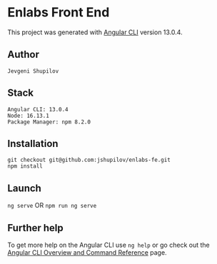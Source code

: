 # Enlabs Front End

This project was generated with  [Angular CLI](https://github.com/angular/angular-cli) version 13.0.4.
## Author
`Jevgeni Shupilov`

## Stack
```
Angular CLI: 13.0.4
Node: 16.13.1
Package Manager: npm 8.2.0
```
## Installation
```
git checkout git@github.com:jshupilov/enlabs-fe.git
npm install
```

## Launch
`ng serve` OR `npm run ng serve`

## Further help

To get more help on the Angular CLI use `ng help` or go check out the [Angular CLI Overview and Command Reference](https://angular.io/cli) page.
